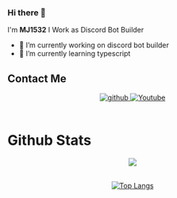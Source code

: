 ### Hi there 👋

I'm **MJ1532**
I Work as Discord Bot Builder

- 🔭 I’m currently working on discord bot builder
- 🌱 I’m currently learning typescript

## Contact Me
<div align="center">
<a href="https://github.com/MJ-1532" target="_blank">
<img src=https://img.shields.io/badge/github-%2324292e.svg?&style=for-the-badge&logo=github&logoColor=white alt=github style="margin-bottom: 5px;" />
</a>
<a href="https://www.youtube.com/channel/UCPKOw1Rlxz8W8IVbOREk6HQ" target="_blank">
<img src=https://img.shields.io/badge/Youtube-%2308090A.svg?&style=for-the-badge&logo=Youtube&logoColor=white alt=Youtube style="margin-bottom: 5px;" />
</a> 
</div>

<br/>

# Github Stats
<div align="center"><img src="https://github-readme-stats.vercel.app/api?username=MJ-1532&show_icons=true&count_private=true&hide_border=true" align="center" /></div>

<br/>

<div align="center">
<p><a href="https://github.com/MJ-1532"><img src="https://github-readme-stats.vercel.app/api/top-langs/?username=MJ1532&amp;layout=compact" alt="Top Langs"></a></p></div>
